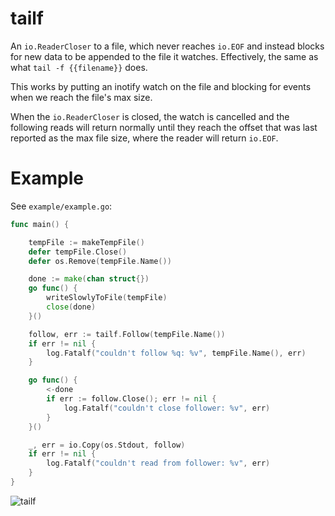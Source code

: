 # tailf

An `io.ReaderCloser` to a file, which never reaches
`io.EOF` and instead blocks for new data to be appended to the file it
watches.  Effectively, the same as what `tail -f {{filename}}` does.

This works by putting an inotify watch on the file and blocking for
events when we reach the file's max size.

When the `io.ReaderCloser` is closed, the watch is cancelled and the
following reads will return normally until they reach the offset
that was last reported as the max file size, where the reader will
return `io.EOF`.


# Example

See `example/example.go`:

```go
func main() {

    tempFile := makeTempFile()
    defer tempFile.Close()
    defer os.Remove(tempFile.Name())

    done := make(chan struct{})
    go func() {
        writeSlowlyToFile(tempFile)
        close(done)
    }()

    follow, err := tailf.Follow(tempFile.Name())
    if err != nil {
        log.Fatalf("couldn't follow %q: %v", tempFile.Name(), err)
    }

    go func() {
        <-done
        if err := follow.Close(); err != nil {
            log.Fatalf("couldn't close follower: %v", err)
        }
    }()

    _, err = io.Copy(os.Stdout, follow)
    if err != nil {
        log.Fatalf("couldn't read from follower: %v", err)
    }
}
```

![tailf](https://cloud.githubusercontent.com/assets/1189716/4695009/026985fa-57e0-11e4-9aae-221dbc533c29.gif)
